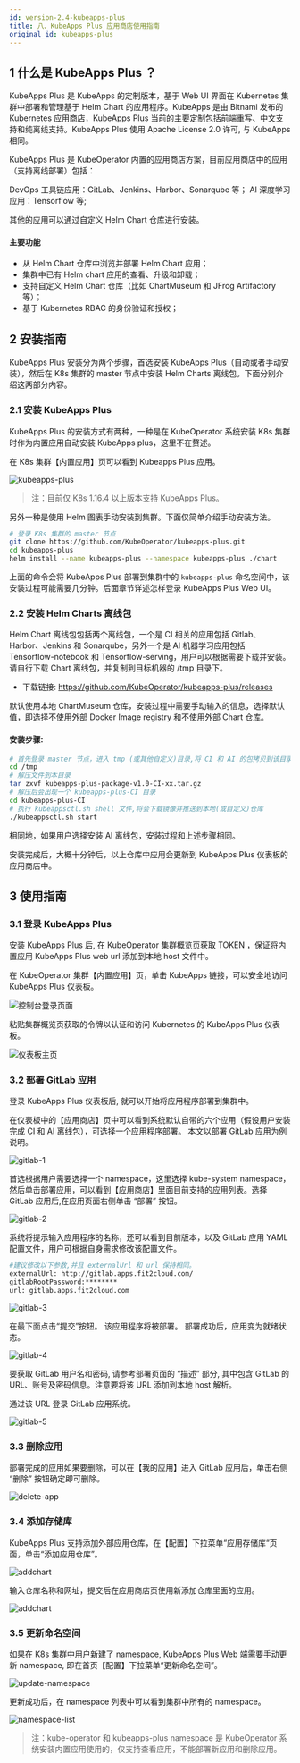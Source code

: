 ```yaml
---
id: version-2.4-kubeapps-plus
title: 八、KubeApps Plus 应用商店使用指南
original_id: kubeapps-plus
---
```


## 1 什么是 KubeApps Plus ？

KubeApps Plus 是 KubeApps 的定制版本，基于 Web UI 界面在 Kubernetes 集群中部署和管理基于 Helm Chart 的应用程序。KubeApps 是由 Bitnami 发布的 Kubernetes 应用商店，KubeApps Plus 当前的主要定制包括前端重写、中文支持和纯离线支持。KubeApps Plus 使用 Apache License 2.0 许可, 与 KubeApps 相同。

KubeApps Plus 是 KubeOperator 内置的应用商店方案，目前应用商店中的应用（支持离线部署）包括：

DevOps 工具链应用：GitLab、Jenkins、Harbor、Sonarqube 等；
AI 深度学习应用：Tensorflow 等;
       
其他的应用可以通过自定义 Helm Chart 仓库进行安装。

#### 主要功能

- 从 Helm Chart 仓库中浏览并部署 Helm Chart 应用；
- 集群中已有 Helm chart 应用的查看、升级和卸载；
- 支持自定义 Helm Chart 仓库（比如 ChartMuseum 和 JFrog Artifactory 等）；
- 基于 Kubernetes RBAC 的身份验证和授权；

## 2 安装指南

KubeApps Plus 安装分为两个步骤，首选安装 KubeApps Plus（自动或者手动安装），然后在 K8s 集群的 master 节点中安装 Helm Charts 离线包。下面分别介绍这两部分内容。

### 2.1 安装 KubeApps Plus

KubeApps Plus 的安装方式有两种，一种是在 KubeOperator 系统安装 K8s 集群时作为内置应用自动安装 KubeApps plus，这里不在赘述。

在 K8s 集群【内置应用】页可以看到 Kubeapps Plus 应用。

![kubeapps-plus](../../../img-kubeapps-plus/kubeapps-plus.png)

> 注：目前仅 K8s 1.16.4 以上版本支持 KubeApps Plus。

另外一种是使用 Helm 图表手动安装到集群。下面仅简单介绍手动安装方法。

```bash 
# 登录 K8s 集群的 master 节点
git clone https://github.com/KubeOperator/kubeapps-plus.git
cd kubeapps-plus
helm install --name kubeapps-plus --namespace kubeapps-plus ./chart
```

上面的命令会将 KubeApps Plus 部署到集群中的 `kubeapps-plus` 命名空间中，该安装过程可能需要几分钟。后面章节详述怎样登录 KubeApps Plus Web UI。 

### 2.2 安装 Helm Charts 离线包

Helm Chart 离线包包括两个离线包，一个是 CI 相关的应用包括 Gitlab、Harbor、Jenkins 和 Sonarqube，另外一个是 AI 机器学习应用包括 Tensorflow-notebook 和 Tensorflow-serving，用户可以根据需要下载并安装。
请自行下载 Chart 离线包，并复制到目标机器的 /tmp 目录下。

- 下载链接: https://github.com/KubeOperator/kubeapps-plus/releases

默认使用本地 ChartMuseum 仓库，安装过程中需要手动输入的信息，选择默认值，即选择不使用外部 Docker Image registry 和不使用外部 Chart 仓库。

#### 安装步骤:

```bash
# 首先登录 master 节点，进入 tmp (或其他自定义)目录,将 CI 和 AI 的包拷贝到该目录中。
cd /tmp
# 解压文件到本目录
tar zxvf kubeapps-plus-package-v1.0-CI-xx.tar.gz
# 解压后会出现一个 kubeapps-plus-CI 目录
cd kubeapps-plus-CI
# 执行 kubeappsctl.sh shell 文件,将会下载镜像并推送到本地(或自定义)仓库
./kubeappsctl.sh start
```
相同地，如果用户选择安装 AI 离线包，安装过程和上述步骤相同。

安装完成后，大概十分钟后，以上仓库中应用会更新到 KubeApps Plus 仪表板的应用商店中。

## 3 使用指南

### 3.1 登录 KubeApps Plus 

安装 KubeApps Plus 后, 在 KubeOperator 集群概览页获取 TOKEN ，保证将内置应用 KubeApps Plus web url 添加到本地 host 文件中。

 在 KubeOperator 集群【内置应用】页，单击 KubeApps 链接，可以安全地访问 KubeApps Plus 仪表板。

![控制台登录页面](../../../img-kubeapps-plus/dashboard-login.jpeg)

粘贴集群概览页获取的令牌以认证和访问 Kubernetes 的 KubeApps Plus 仪表板。

![仪表板主页](../../../img-kubeapps-plus/dashboard.png)

 ### 3.2 部署 GitLab 应用

登录 KubeApps Plus 仪表板后, 就可以开始将应用程序部署到集群中。

在仪表板中的【应用商店】页中可以看到系统默认自带的六个应用（假设用户安装完成 CI 和 AI 离线包），可选择一个应用程序部署。 本文以部署 GitLab 应用为例说明。

![gitlab-1](../../../img-kubeapps-plus/gitlab-apps.png)

首选根据用户需要选择一个 namespace，这里选择 kube-system namespace，然后单击部署应用，可以看到【应用商店】里面目前支持的应用列表。选择 GitLab 应用后,在应用页面右侧单击 “部署” 按钮。

![gitlab-2](../../../img-kubeapps-plus/gitlab-deploy.png)

系统将提示输入应用程序的名称，还可以看到目前版本，以及 GitLab 应用 YAML 配置文件，用户可根据自身需求修改该配置文件。

```bash
#建议修改以下参数,并且 externalUrl 和 url 保持相同。
externalUrl: http://gitlab.apps.fit2cloud.com/
gitlabRootPassword:********
url: gitlab.apps.fit2cloud.com
```

![gitlab-3](../../../img-kubeapps-plus/gitlab-config.png)

在最下面点击“提交”按钮。 该应用程序将被部署。 部署成功后，应用变为就绪状态。

![gitlab-4](../../../img-kubeapps-plus/gitlab-submmit.png)

要获取 GitLab 用户名和密码, 请参考部署页面的 “描述” 部分, 其中包含 GitLab 的 URL、账号及密码信息。注意要将该 URL 添加到本地 host 解析。

通过该 URL 登录 GitLab 应用系统。 

![gitlab-5](../../../img-kubeapps-plus/gitlab-dashboard.png)

### 3.3 删除应用

部署完成的应用如果要删除，可以在【我的应用】进入 GitLab 应用后，单击右侧 “删除” 按钮确定即可删除。

![delete-app](../../../img-kubeapps-plus/gitlab-delete.png)

### 3.4 添加存储库

KubeApps Plus 支持添加外部应用仓库，在【配置】下拉菜单“应用存储库“页面，单击“添加应用仓库”。

![addchart](../../../img-kubeapps-plus/add-chart.png)

输入仓库名称和网址，提交后在应用商店页使用新添加仓库里面的应用。

![addchart](../../../img-kubeapps-plus/chart-infor.png)

### 3.5 更新命名空间

如果在 K8s 集群中用户新建了 namespace, KubeApps Plus Web 端需要手动更新 namespace, 即在首页【配置】下拉菜单“更新命名空间”。

![update-namespace](../../../img-kubeapps-plus/update-namespace.png)

更新成功后，在 namespace 列表中可以看到集群中所有的 namespace。

![namespace-list](../../../img-kubeapps-plus/namespace-list.png )

> 注：kube-operator 和 kubeapps-plus namespace 是 KubeOperator 系统安装内置应用使用的，仅支持查看应用，不能部署新应用和删除应用。



